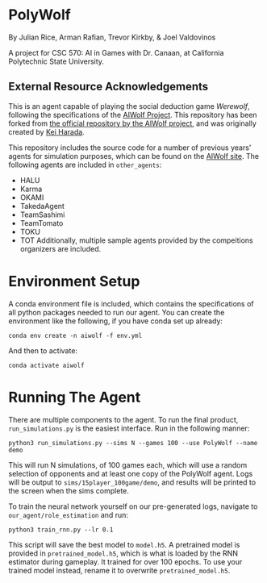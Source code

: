 # PolyWolf
By Julian Rice, Arman Rafian, Trevor Kirkby, & Joel Valdovinos

A project for CSC 570: AI in Games with Dr. Canaan, at California Polytechnic State University.


## External Resource Acknowledgements
This is an agent capable of playing the social deduction game _Werewolf_, following the specifications of the [AIWolf Project](http://aiwolf.org). This repository has been forked from [the official repository by the AIWolf project](https://github.com/aiwolf/AIWolfPy), and was originally created by [Kei Harada](https://github.com/k-harada).

This repository includes the source code for a number of previous years' agents for simulation purposes, which can be found on the [AIWolf site](http://aiwolf.org/en/archives/2620). The following agents are included in `other_agents`:
* HALU
* Karma
* OKAMI
* TakedaAgent
* TeamSashimi
* TeamTomato
* TOKU
* TOT
Additionally, multiple sample agents provided by the compeitions organizers are included.

# Environment Setup
A conda environment file is included, which contains the specifications of all python packages needed to run our agent. You can create the environment like the following, if you have conda set up already:

`conda env create -n aiwolf -f env.yml`

And then to activate:

`conda activate aiwolf`


# Running The Agent

There are multiple components to the agent. To run the final product, `run_simulations.py` is the easiest interface. Run in the following manner:

`python3 run_simulations.py --sims N --games 100 --use PolyWolf --name demo`

This will run N simulations, of 100 games each, which will use a random selection of opponents and at least one copy of the PolyWolf agent. Logs will be output to `sims/15player_100game/demo`, and results will be printed to the screen when the sims complete.

To train the neural network yourself on our pre-generated logs, navigate to `our_agent/role_estimation` and run:

`python3 train_rnn.py --lr 0.1`

This script will save the best model to `model.h5`. A pretrained model is provided in `pretrained_model.h5`, which is what is loaded by the RNN estimator during gameplay. It trained for over 100 epochs. To use your trained model instead, rename it to overwrite `pretrained_model.h5`.
